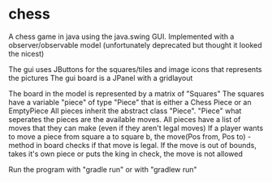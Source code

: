 # chess
A chess game in java using the java.swing GUI.
Implemented with a observer/observable model (unfortunately deprecated but thought it looked the nicest)

The gui uses JButtons for the squares/tiles and image icons that represents the pictures
The gui board is a JPanel with a gridlayout

The board in the model is represented by a matrix of "Squares"
The squares have a variable "piece" of type "Piece" that is either a Chess Piece or an EmptyPiece
All pieces inherit the abstract class "Piece". "Piece" what seperates the pieces are the available moves.
All pieces have a list of moves that they can make (even if they aren't legal moves)
If a player wants to move a piece from square a to square b, the move(Pos from, Pos to) - method 
in board checks if that move is legal. If the move is out of bounds, takes it's own piece or puts the king
in check, the move is not allowed



Run the program with "gradle run" or with "gradlew run"


